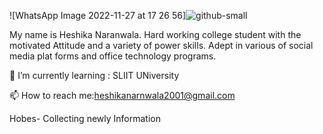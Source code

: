 ![WhatsApp Image 2022-11-27 at 17 26 56]![github-small](https://user-images.githubusercontent.com/120907627/208291267-dc3168c9-f32d-40e5-8e58-d4bb84735a95.jpeg)

My name is  Heshika Naranwala. Hard working college student with the motivated Attitude and a variety of power skills. Adept in various of social media plat forms and office technology programs.

🌱 I’m currently learning : SLIIT UNiversity

📫 How to reach me:heshikanarnwala2001@gmail.com

 Hobes- Collecting newly Information
